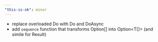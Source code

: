 ```yaml
---
"this-is-ok": minor
---
```


- replace overloaded Do with Do and DoAsync
- add `sequence` function that transforms Option<T>[] into Option<T[]> (and simile for Result)
